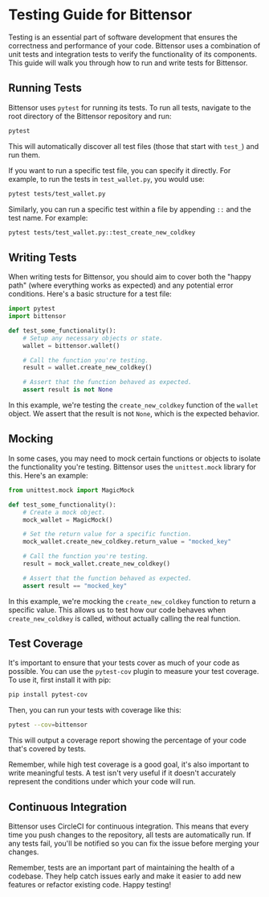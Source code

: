 # Testing Guide for Bittensor

Testing is an essential part of software development that ensures the correctness and performance of your code. Bittensor uses a combination of unit tests and integration tests to verify the functionality of its components. This guide will walk you through how to run and write tests for Bittensor.

## Running Tests

Bittensor uses `pytest` for running its tests. To run all tests, navigate to the root directory of the Bittensor repository and run:

```bash
pytest
```

This will automatically discover all test files (those that start with `test_`) and run them.

If you want to run a specific test file, you can specify it directly. For example, to run the tests in `test_wallet.py`, you would use:

```bash
pytest tests/test_wallet.py
```

Similarly, you can run a specific test within a file by appending `::` and the test name. For example:

```bash
pytest tests/test_wallet.py::test_create_new_coldkey
```

## Writing Tests

When writing tests for Bittensor, you should aim to cover both the "happy path" (where everything works as expected) and any potential error conditions. Here's a basic structure for a test file:

```python
import pytest
import bittensor

def test_some_functionality():
    # Setup any necessary objects or state.
    wallet = bittensor.wallet()

    # Call the function you're testing.
    result = wallet.create_new_coldkey()

    # Assert that the function behaved as expected.
    assert result is not None
```

In this example, we're testing the `create_new_coldkey` function of the `wallet` object. We assert that the result is not `None`, which is the expected behavior.

## Mocking

In some cases, you may need to mock certain functions or objects to isolate the functionality you're testing. Bittensor uses the `unittest.mock` library for this. Here's an example:

```python
from unittest.mock import MagicMock

def test_some_functionality():
    # Create a mock object.
    mock_wallet = MagicMock()

    # Set the return value for a specific function.
    mock_wallet.create_new_coldkey.return_value = "mocked_key"

    # Call the function you're testing.
    result = mock_wallet.create_new_coldkey()

    # Assert that the function behaved as expected.
    assert result == "mocked_key"
```

In this example, we're mocking the `create_new_coldkey` function to return a specific value. This allows us to test how our code behaves when `create_new_coldkey` is called, without actually calling the real function.

## Test Coverage

It's important to ensure that your tests cover as much of your code as possible. You can use the `pytest-cov` plugin to measure your test coverage. To use it, first install it with pip:

```bash
pip install pytest-cov
```

Then, you can run your tests with coverage like this:

```bash
pytest --cov=bittensor
```

This will output a coverage report showing the percentage of your code that's covered by tests.

Remember, while high test coverage is a good goal, it's also important to write meaningful tests. A test isn't very useful if it doesn't accurately represent the conditions under which your code will run.

## Continuous Integration

Bittensor uses CircleCI for continuous integration. This means that every time you push changes to the repository, all tests are automatically run. If any tests fail, you'll be notified so you can fix the issue before merging your changes.


Remember, tests are an important part of maintaining the health of a codebase. They help catch issues early and make it easier to add new features or refactor existing code. Happy testing!